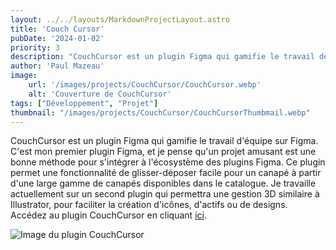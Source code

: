 ```yaml
---
layout: ../../layouts/MarkdownProjectLayout.astro
title: 'Couch Cursor'
pubDate: '2024-01-02'
priority: 3
description: "CouchCursor est un plugin Figma qui gamifie le travail déquipe sur Figma. C'est mon premier plugin Figma, et je crois qu'un projet amusant est une bonne approche pour entrer dans l'écosystème des plugins Figma."
author: 'Paul Mazeau'
image:
    url: '/images/projects/CouchCursor/CouchCursor.webp'
    alt: 'Couverture de CouchCursor'
tags: ["Développement", "Projet"]
thumbnail: "/images/projects/CouchCursor/CouchCursorThumbmail.webp"
---
```

CouchCursor est un plugin Figma qui gamifie le travail d'équipe sur Figma. C'est mon premier plugin Figma, et je pense qu'un projet amusant est une bonne méthode pour s'intégrer à l'écosystème des plugins Figma. Ce plugin permet une fonctionnalité de glisser-déposer facile pour un canapé à partir d'une large gamme de canapés disponibles dans le catalogue. Je travaille actuellement sur un second plugin qui permettra une gestion 3D similaire à Illustrator, pour faciliter la création d'icônes, d'actifs ou de designs. Accédez au plugin CouchCursor en cliquant [ici](https://www.figma.com/community/plugin/1312800713912459298/couchcursor).

<img src="/images/projects/CouchCursor/CouchCursor.webp" alt="Image du plugin CouchCursor" class="blog-content-image"/>
